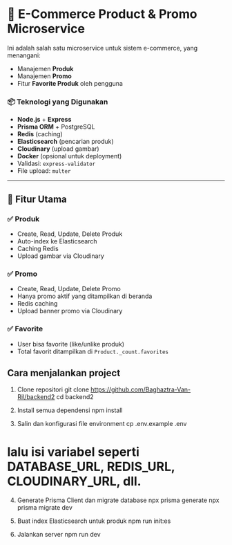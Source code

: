 # 🛒 E-Commerce Product & Promo Microservice

Ini adalah salah satu microservice untuk sistem e-commerce, yang menangani:

- Manajemen **Produk**
- Manajemen **Promo**
- Fitur **Favorite Produk** oleh pengguna

### 📦 Teknologi yang Digunakan

- **Node.js** + **Express**
- **Prisma ORM** + PostgreSQL
- **Redis** (caching)
- **Elasticsearch** (pencarian produk)
- **Cloudinary** (upload gambar)
- **Docker** (opsional untuk deployment)
- Validasi: `express-validator`
- File upload: `multer`

---

## 🚀 Fitur Utama

### ✅ Produk
- Create, Read, Update, Delete Produk
- Auto-index ke Elasticsearch
- Caching Redis
- Upload gambar via Cloudinary

### ✅ Promo
- Create, Read, Update, Delete Promo
- Hanya promo aktif yang ditampilkan di beranda
- Redis caching
- Upload banner promo via Cloudinary

### ✅ Favorite
- User bisa favorite (like/unlike produk)
- Total favorit ditampilkan di `Product._count.favorites`

## Cara menjalankan project
1. Clone repositori
git clone https://github.com/Baghaztra-Van-Ril/backend2
cd backend2

2. Install semua dependensi
npm install

3. Salin dan konfigurasi file environment
cp .env.example .env
# lalu isi variabel seperti DATABASE_URL, REDIS_URL, CLOUDINARY_URL, dll.

4. Generate Prisma Client dan migrate database
npx prisma generate
npx prisma migrate dev

5. Buat index Elasticsearch untuk produk
npm run init:es

6. Jalankan server
npm run dev
